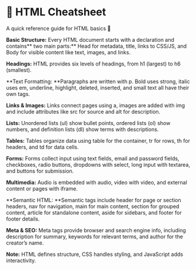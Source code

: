 
# 📘 HTML Cheatsheet

A quick reference guide for HTML basics 🚀

**Basic Structure:** Every HTML document starts with a declaration and contains** two main parts:** 
Head for metadata, title, links to CSS/JS, and Body for visible content like text, images, and links.

**Headings:** HTML provides six levels of headings, from h1 (largest) to h6 (smallest).

**Text Formatting: **Paragraphs are written with p. Bold uses strong, italic uses em, underline, highlight, deleted, inserted, and small text all have their own tags.

**Links & Images:** Links connect pages using a, images are added with img and include attributes like src for source and alt for description.

**Lists:** Unordered lists (ul) show bullet points, ordered lists (ol) show numbers, and definition lists (dl) show terms with descriptions.

**Tables:** Tables organize data using table for the container, tr for rows, th for headers, and td for data cells.

**Forms:** Forms collect input using text fields, email and password fields, checkboxes, radio buttons, dropdowns with select, long input with textarea, and buttons for submission.

**Multimedia:** Audio is embedded with audio, video with video, and external content or pages with iframe.

**Semantic HTML: **Semantic tags include header for page or section headers, nav for navigation, main for main content, section for grouped content, article for standalone content, aside for sidebars, and footer for footer details.

**Meta & SEO:** Meta tags provide browser and search engine info, including description for summary, keywords for relevant terms, and author for the creator’s name.

**Note:** HTML defines structure, CSS handles styling, and JavaScript adds interactivity.
